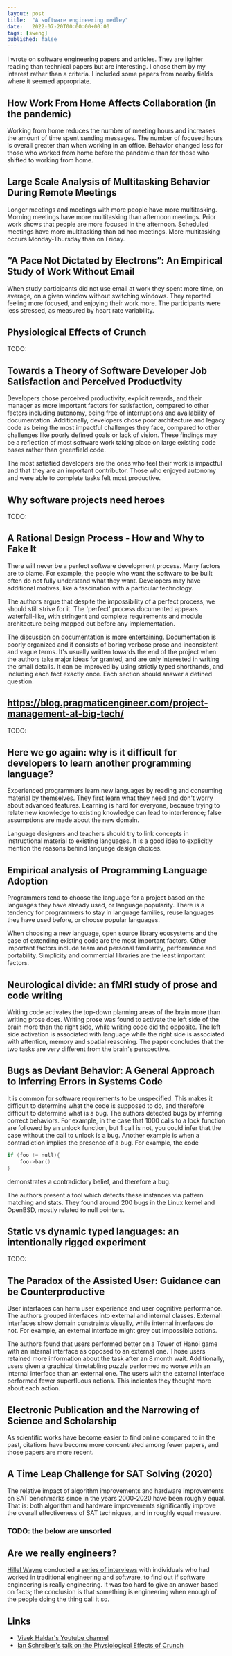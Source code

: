 ```yaml
---
layout: post
title:  "A software engineering medley"
date:   2022-07-20T00:00:00+00:00
tags: [sweng]
published: false
---
```


I wrote on software engineering papers and articles. They are lighter reading than technical papers but are interesting. I chose them by my interest rather than a criteria. I included some papers from nearby fields where it seemed appropriate.

## How Work From Home Affects Collaboration (in the pandemic)

Working from home reduces the number of meeting hours and increases the amount of time spent sending messages. The number of focused hours is overall greater than when working in an office. Behavior changed less for those who worked from home before the pandemic than for those who shifted to working from home.

## Large Scale Analysis of Multitasking Behavior During Remote Meetings

Longer meetings and meetings with more people have more multitasking. Morning meetings have more multitasking than afternoon meetings. Prior work shows that people are more focused in the afternoon. Scheduled meetings have more multitasking than ad hoc meetings. More multitasking occurs Monday-Thursday than on Friday.

## “A Pace Not Dictated by Electrons”: An Empirical Study of Work Without Email

When study participants did not use email at work they spent more time, on average, on a given window without switching windows. They reported feeling more focused, and enjoying their work more. The participants were less stressed, as measured by heart rate variability.

## Physiological Effects of Crunch

TODO:

## Towards a Theory of Software Developer Job Satisfaction and Perceived Productivity

Developers chose perceived productivity, explicit rewards, and their manager as more important factors for satisfaction, compared to other factors including autonomy, being free of interruptions and availability of documentation. Additionally, developers chose poor architecture and legacy code as being the most impactful challenges they face, compared to other challenges like poorly defined goals or lack of vision. These findings may be a reflection of most software work taking place on large existing code bases rather than greenfield code.

The most satisfied developers are the ones who feel their work is impactful and that they are an important contributor. Those who enjoyed autonomy and were able to complete tasks felt most productive.

## Why software projects need heroes

TODO:

## A Rational Design Process - How and Why to Fake It

There will never be a perfect software development process. Many factors are to blame. For example, the people who want the software to be built often do not fully understand what they want. Developers may have additional motives, like a fascination with a particular technology.

The authors argue that despite the impossibility of a perfect process, we should still strive for it. The 'perfect' process documented appears waterfall-like, with stringent and complete requirements and module architecture being mapped out before any implementation.

The discussion on documentation is more entertaining. Documentation is poorly organized and it consists of boring verbose prose and inconsistent and vague terms. It's usually written towards the end of the project when the authors take major ideas for granted, and are only interested in writing the small details. It can be improved by using strictly typed shorthands, and including each fact exactly once. Each section should answer a defined question.

## <https://blog.pragmaticengineer.com/project-management-at-big-tech/>

TODO:

## Here we go again: why is it difficult for developers to learn another programming language?

Experienced programmers learn new languages by reading and consuming material by themselves. They first learn what they need and don't worry about advanced features. Learning is hard for everyone, because trying to relate new knowledge to existing knowledge can lead to interference; false assumptions are made about the new domain.

Language designers and teachers should try to link concepts in instructional material to existing languages. It is a good idea to explicitly mention the reasons behind language design choices.

## Empirical analysis of Programming Language Adoption

Programmers tend to choose the language for a project based on the languages they have already used, or language popularity. There is a tendency for programmers to stay in language families, reuse languages they have used before, or choose popular languages.

When choosing a new language, open source library ecosystems and the ease of extending existing code are the most important factors. Other important factors include team and personal familiarity, performance and portability. Simplicity and commercial libraries are the least important factors.

## Neurological divide: an fMRI study of prose and code writing

Writing code activates the top-down planning areas of the brain more than writing prose does. Writing prose was found to activate the left side of the brain more than the right side, while writing code did the opposite. The left side activation is associated with language while the right side is associated with attention, memory and spatial reasoning. The paper concludes that the two tasks are very different from the brain's perspective.

## Bugs as Deviant Behavior: A General Approach to Inferring Errors in Systems Code

It is common for software requirements to be unspecified. This makes it difficult to determine what the code is supposed to do, and therefore difficult to determine what is a bug. The authors detected bugs by inferring correct behaviors. For example, in the case that 1000 calls to a lock function are followed by an unlock function, but 1 call is not, you could infer that the case without the call to unlock is a bug. Another example is when a contradiction implies the presence of a bug. For example, the code

```cpp
if (foo != null){
    foo->bar()
}
```

demonstrates a contradictory belief, and therefore a bug.

The authors present a tool which detects these instances via pattern matching and stats. They found around 200 bugs in the Linux kernel and OpenBSD, mostly related to null pointers.

## Static vs dynamic typed languages: an intentionally rigged experiment

TODO:

## The Paradox of the Assisted User: Guidance can be Counterproductive

User interfaces can harm user experience and user cognitive performance. The authors grouped interfaces into external and internal classes. External interfaces show domain constraints visually, while internal interfaces do not. For example, an external interface might grey out impossible actions.

The authors found that users performed better on a Tower of Hanoi game with an internal interface as opposed to an external one. Those users retained more information about the task after an 8 month wait. Additionally, users given a graphical timetabling puzzle performed no worse with an internal interface than an external one. The users with the external interface performed fewer superfluous actions. This indicates they thought more about each action.

## Electronic Publication and the Narrowing of Science and Scholarship

As scientific works have become easier to find online compared to in the past, citations have become more concentrated among fewer papers, and those papers are more recent.

## A Time Leap Challenge for SAT Solving (2020)

The relative impact of algorithm improvements and hardware improvements on SAT benchmarks since in the years 2000-2020 have been roughly equal. That is: both algorithm and hardware improvements significantly improve the overall effectiveness of SAT techniques, and in roughly equal measure.

### TODO: the below are unsorted

## Are we really engineers?

[Hillel Wayne](<https://www.hillelwayne.com/post/are-we-really-engineers/>) conducted a [series of interviews](<https://www.hillelwayne.com/post/are-we-really-engineers/>) with individuals who had worked in traditional engineering and software, to find out if software engineering is really engineering. It was too hard to give an answer based on facts; the conclusion is that something is engineering when enough of the people doing the thing call it so.

## Links

- [Vivek Haldar's Youtube channel](https://www.youtube.com/c/VivekHaldar/videos)
- [Ian Schreiber's talk on the Physiological Effects of Crunch](https://www.youtube.com/watch?v=Sb2U_9IGgc0)
